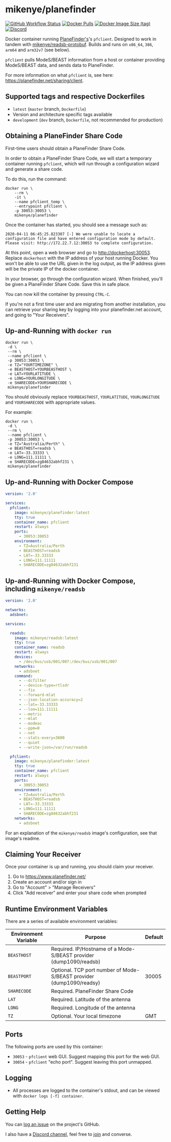 # mikenye/planefinder

[![GitHub Workflow Status](https://img.shields.io/github/workflow/status/mikenye/docker-planefinder/Deploy%20to%20Docker%20Hub)](https://github.com/mikenye/docker-planefinder/actions?query=workflow%3A%22Deploy+to+Docker+Hub%22)
[![Docker Pulls](https://img.shields.io/docker/pulls/mikenye/planefinder.svg)](https://hub.docker.com/r/mikenye/planefinder)
[![Docker Image Size (tag)](https://img.shields.io/docker/image-size/mikenye/planefinder/latest)](https://hub.docker.com/r/mikenye/planefinder)
[![Discord](https://img.shields.io/discord/734090820684349521)](https://discord.gg/sTf9uYF)

Docker container running [PlaneFinder's](https://planefinder.net/)'s `pfclient`. Designed to work in tandem with [mikenye/readsb-protobuf](https://hub.docker.com/repository/docker/mikenye/readsb-protobuf). Builds and runs on `x86_64`, `386`, `arm64` and `arm32v7` (see below).

`pfclient` pulls ModeS/BEAST information from a host or container providing ModeS/BEAST data, and sends data to PlaneFinder.

For more information on what `pfclient` is, see here: <https://planefinder.net/sharing/client>.

## Supported tags and respective Dockerfiles

* `latest` (`master` branch, `Dockerfile`)
* Version and architecture specific tags available
* `development` (`dev` branch, `Dockerfile`, not recommended for production)

## Obtaining a PlaneFinder Share Code

First-time users should obtain a PlaneFinder Share Code.

In order to obtain a PlaneFinder Share Code, we will start a temporary container running `pfclient`, which will run through a configuration wizard and generate a share code.

To do this, run the command:

```shell
docker run \
    --rm \
    -it \
    --name pfclient_temp \
    --entrypoint pfclient \
    -p 30053:30053 \
    mikenye/planefinder
```

Once the container has started, you should see a message such as:

```text
2020-04-11 06:45:25.823307 [-] We were unable to locate a configuration file and have entered configuration mode by default. Please visit: http://172.22.7.12:30053 to complete configuration.
```

At this point, open a web browser and go to <http://dockerhost:30053>. Replace `dockerhost` with the IP address of your host running Docker. You won't be able to use the URL given in the log output, as the IP address given will be the private IP of the docker container.

In your browser, go through the configuration wizard. When finished, you'll be given a PlaneFinder Share Code. Save this in safe place.

You can now kill the container by pressing `CTRL-C`.

If you're not a first time user and are migrating from another installation, you can retrieve your sharing key by logging into your planefinder.net account, and going to "Your Receivers".

## Up-and-Running with `docker run`

```shell
docker run \
 -d \
 --rm \
 --name pfclient \
 -p 30053:30053 \
 -e TZ="YOURTIMEZONE" \
 -e BEASTHOST=YOURBEASTHOST \
 -e LAT=YOURLATITUDE \
 -e LONG=YOURLONGITUDE \
 -e SHARECODE=YOURSHARECODE \
 mikenye/planefinder
```

You should obviously replace `YOURBEASTHOST`, `YOURLATITUDE`, `YOURLONGITUDE` and `YOURSHARECODE` with appropriate values.

For example:

```shell
docker run \
 -d \
 --rm \
 --name pfclient \
 -p 30053:30053 \
 -e TZ="Australia/Perth" \
 -e BEASTHOST=readsb \
 -e LAT=-33.33333 \
 -e LONG=111.11111 \
 -e SHARECODE=zg84632abhf231 \
 mikenye/planefinder
```

## Up-and-Running with Docker Compose

```yaml
version: '2.0'

services:
  pfclient:
    image: mikenye/planefinder:latest
    tty: true
    container_name: pfclient
    restart: always
    ports:
      - 30053:30053
    environment:
      - TZ=Australia/Perth
      - BEASTHOST=readsb
      - LAT=-33.33333
      - LONG=111.11111
      - SHARECODE=zg84632abhf231
```

## Up-and-Running with Docker Compose, including `mikenye/readsb`

```yaml
version: '2.0'

networks:
  adsbnet:

services:

  readsb:
    image: mikenye/readsb:latest
    tty: true
    container_name: readsb
    restart: always
    devices:
      - /dev/bus/usb/001/007:/dev/bus/usb/001/007
    networks:
      - adsbnet
    command:
      - --dcfilter
      - --device-type=rtlsdr
      - --fix
      - --forward-mlat
      - --json-location-accuracy=2
      - --lat=-33.33333
      - --lon=111.11111
      - --metric
      - --mlat
      - --modeac
      - --ppm=0
      - --net
      - --stats-every=3600
      - --quiet
      - --write-json=/var/run/readsb

  pfclient:
    image: mikenye/planefinder:latest
    tty: true
    container_name: pfclient
    restart: always
    ports:
      - 30053:30053
    environment:
      - TZ=Australia/Perth
      - BEASTHOST=readsb
      - LAT=-33.33333
      - LONG=111.11111
      - SHARECODE=zg84632abhf231
    networks:
      - adsbnet
```

For an explanation of the `mikenye/readsb` image's configuration, see that image's readme.

## Claiming Your Receiver

Once your container is up and running, you should claim your receiver.

1. Go to <https://www.planefinder.net/>
2. Create an account and/or sign in
3. Go to "Account" > "Manage Receivers"
4. Click "Add receiver" and enter your share code when prompted

## Runtime Environment Variables

There are a series of available environment variables:

| Environment Variable | Purpose                         | Default |
| -------------------- | ------------------------------- | ------- |
| `BEASTHOST`          | Required. IP/Hostname of a Mode-S/BEAST provider (dump1090/readsb) | |
| `BEASTPORT`          | Optional. TCP port number of Mode-S/BEAST provider (dump1090/readsy) | 30005 |
| `SHARECODE`            | Required. PlaneFinder Share Code | |
| `LAT` | Required. Latitude of the antenna | |
| `LONG` | Required. Longitude of the antenna | |
| `TZ`                 | Optional. Your local timezone | GMT     |

## Ports

The following ports are used by this container:

* `30053` - `pfclient` web GUI. Suggest mapping this port for the web GUI.
* `30054` - `pfclient` "echo port". Suggest leaving this port unmapped.

## Logging

* All processes are logged to the container's stdout, and can be viewed with `docker logs [-f] container`.

## Getting Help

You can [log an issue](https://github.com/mikenye/docker-planefinder/issues) on the project's GitHub.

I also have a [Discord channel](https://discord.gg/sTf9uYF), feel free to [join](https://discord.gg/sTf9uYF) and converse.
